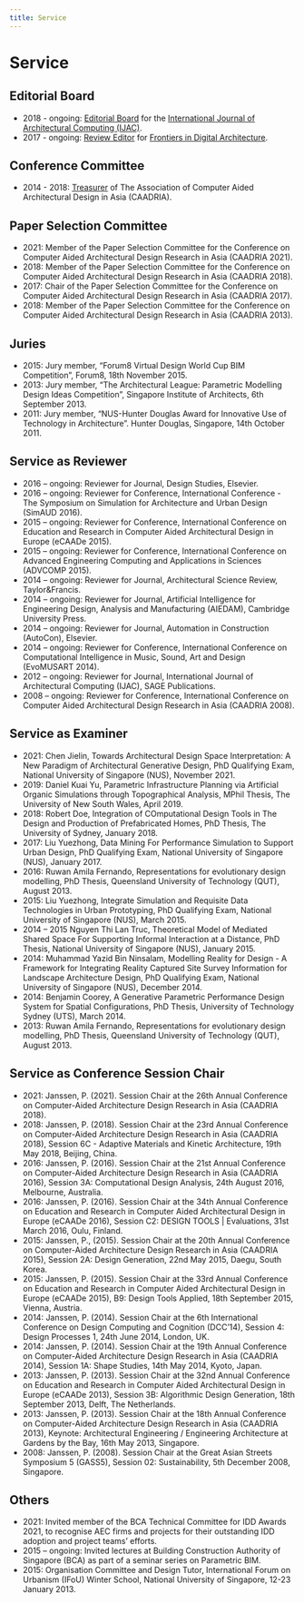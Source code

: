 ```yaml
---
title: Service
---
```

# Service

## Editorial Board

- 2018 - ongoing: [Editorial Board](https://uk.sagepub.com/en-gb/asi/international-journal-of-architectural-computing/journal202464#editorial-board) for the [International Journal of Architectural Computing (IJAC)](http://www.architecturalcomputing.org/).
- 2017 - ongoing: [Review Editor](https://loop.frontiersin.org/people/236732/overview) for [Frontiers in Digital Architecture](https://www.frontiersin.org/journals/digital-humanities/sections/digital-architecture).

## Conference Committee

- 2014 - 2018: [Treasurer](http://caadria.org/org/officers.html) of The Association of Computer Aided Architectural Design in Asia (CAADRIA).

## Paper Selection Committee

- 2021: Member of the Paper Selection Committee for the Conference on Computer Aided Architectural Design Research in Asia (CAADRIA 2021).
- 2018: Member of the Paper Selection Committee for the Conference on Computer Aided Architectural Design Research in Asia (CAADRIA 2018).
- 2017: Chair of the Paper Selection Committee for the Conference on Computer Aided Architectural Design Research in Asia (CAADRIA 2017).
- 2018: Member of the Paper Selection Committee for the Conference on Computer Aided Architectural Design Research in Asia (CAADRIA 2013).

## Juries

- 2015: Jury member, “Forum8 Virtual Design World Cup BIM Competition”, Forum8, 18th November 2015.
- 2013: Jury member, “The Architectural League: Parametric Modelling Design Ideas Competition”, Singapore Institute of Architects, 6th September 2013.
- 2011: Jury member, “NUS-Hunter Douglas Award for Innovative Use of Technology in Architecture”. Hunter Douglas, Singapore, 14th October 2011.

## Service as Reviewer

- 2016 – ongoing: Reviewer for Journal, Design Studies, Elsevier.
- 2016 – ongoing: Reviewer for Conference, International Conference - The Symposium on Simulation for Architecture and Urban Design (SimAUD 2016).
- 2015 – ongoing: Reviewer for Conference, International Conference on Education and Research in Computer Aided Architectural Design in Europe (eCAADe 2015).
- 2015 – ongoing: Reviewer for Conference, International Conference on Advanced Engineering Computing and Applications in Sciences (ADVCOMP 2015).
- 2014 – ongoing: Reviewer for Journal, Architectural Science Review, Taylor&Francis.
- 2014 – ongoing: Reviewer for Journal, Artificial Intelligence for Engineering Design, Analysis and Manufacturing (AIEDAM), Cambridge University Press.
- 2014 – ongoing: Reviewer for Journal, Automation in Construction (AutoCon), Elsevier.
- 2014 – ongoing: Reviewer for Conference, International Conference on Computational Intelligence in Music, Sound, Art and Design (EvoMUSART 2014).
- 2012 – ongoing: Reviewer for Journal, International Journal of Architectural Computing (IJAC), SAGE Publications.
- 2008 – ongoing: Reviewer for Conference, International Conference on Computer Aided Architectural Design Research in Asia (CAADRIA 2008).

## Service as Examiner

- 2021: Chen Jielin, Towards Architectural Design Space Interpretation: A New Paradigm of Architectural Generative Design, PhD Qualifying Exam, National University of Singapore (NUS), November 2021.
- 2019: Daniel Kuai Yu, Parametric Infrastructure Planning via Artificial Organic Simulations through
Topographical Analysis, MPhil Thesis, The University of New South Wales, April 2019.
- 2018: Robert Doe, Integration of COmputational Design Tools in The Design and Production of Prefabricated Homes, PhD Thesis, The University of Sydney, January 2018.
- 2017: Liu Yuezhong, Data Mining For Performance Simulation to Support Urban Design, PhD Qualifying Exam, National University of Singapore (NUS), January 2017.
- 2016: Ruwan Amila Fernando, Representations for evolutionary design modelling, PhD Thesis, Queensland University of Technology (QUT), August 2013.
- 2015: Liu Yuezhong, Integrate Simulation and Requisite Data Technologies in Urban Prototyping, PhD Qualifying Exam, National University of Singapore (NUS), March  2015.
- 2014 – 2015 Nguyen Thi Lan Truc, Theoretical Model of Mediated Shared Space For Supporting Informal Interaction at a Distance, PhD Thesis, National University of Singapore (NUS), January 2015.
- 2014: Muhammad Yazid Bin Ninsalam, Modelling Reality for Design - A Framework for Integrating Reality Captured Site Survey Information for Landscape Architecture Design, PhD Qualifying Exam, National University of Singapore (NUS), December 2014.
- 2014: Benjamin Coorey, A Generative Parametric Performance Design System for Spatial Configurations, PhD Thesis, University of Technology Sydney (UTS), March 2014.
- 2013: Ruwan Amila Fernando, Representations for evolutionary design modelling, PhD Thesis, Queensland University of Technology (QUT), August 2013.

## Service as Conference Session Chair

- 2021: Janssen, P. (2021). Session Chair at the 26th Annual Conference on Computer-Aided Architecture Design Research in Asia (CAADRIA 2018).
- 2018: Janssen, P. (2018). Session Chair at the 23rd Annual Conference on Computer-Aided Architecture Design Research in Asia (CAADRIA 2018), Session 6C - Adaptive Materials and Kinetic Architecture, 19th May 2018, Beijing, China.
- 2016: Janssen, P. (2016). Session Chair at the 21st Annual Conference on Computer-Aided Architecture Design Research in Asia (CAADRIA 2016), Session 3A: Computational Design Analysis, 24th August 2016, Melbourne, Australia.
- 2016: Janssen, P. (2016). Session Chair at the 34th Annual Conference on Education and Research in Computer Aided Architectural Design in Europe (eCAADe 2016), Session C2: DESIGN TOOLS \| Evaluations, 31st March 2016, Oulu, Finland.
- 2015: Janssen, P., (2015). Session Chair at the 20th Annual Conference on Computer-Aided Architecture Design Research in Asia (CAADRIA 2015), Session 2A: Design Generation, 22nd May 2015, Daegu, South Korea.
- 2015: Janssen, P. (2015). Session Chair at the 33rd Annual Conference on Education and Research in Computer Aided Architectural Design in Europe (eCAADe 2015), B9: Design Tools Applied, 18th September 2015, Vienna, Austria.
- 2014: Janssen, P. (2014). Session Chair at the 6th International Conference on Design Computing and Cognition (DCC’14), Session 4: Design Processes 1, 24th June 2014, London, UK.
- 2014: Janssen, P. (2014). Session Chair at the 19th Annual Conference on Computer-Aided Architecture Design Research in Asia (CAADRIA 2014), Session 1A: Shape Studies, 14th May 2014, Kyoto, Japan.
- 2013: Janssen, P. (2013). Session Chair at the 32nd Annual Conference on Education and Research in Computer Aided Architectural Design in Europe (eCAADe 2013), Session 3B: Algorithmic Design Generation, 18th September 2013, Delft, The Netherlands.
- 2013: Janssen, P. (2013). Session Chair at the 18th Annual Conference on Computer-Aided Architecture Design Research in Asia (CAADRIA 2013), Keynote: Architectural Engineering / Engineering Architecture at Gardens by the Bay, 16th May 2013, Singapore.
- 2008: Janssen, P. (2008). Session Chair at the Great Asian Streets Symposium 5 (GASS5), Session 02: Sustainability, 5th December 2008, Singapore.

## Others

 - 2021: Invited member of the BCA Technical Committee for IDD Awards 2021, to recognise AEC
firms and projects for their outstanding IDD adoption and project teams’ efforts.
- 2015 – ongoing: Invited lectures at Building Construction Authority of Singapore (BCA) as part of a seminar series on Parametric BIM.
- 2015: Organisation Committee and Design Tutor, International Forum on Urbanism (IFoU) Winter School, National University of Singapore, 12-23 January 2013.
